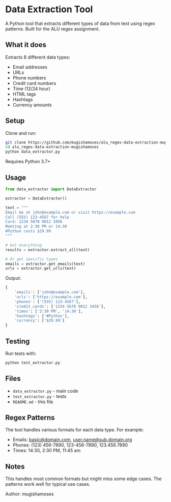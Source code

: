 # Data Extraction Tool

A Python tool that extracts different types of data from text using regex patterns. Built for the ALU regex assignment.

## What it does

Extracts 8 different data types:
- Email addresses
- URLs  
- Phone numbers
- Credit card numbers
- Time (12/24 hour)
- HTML tags
- Hashtags
- Currency amounts

## Setup

Clone and run:
```bash
git clone https://github.com/mugishamoses/alu_regex-data-extraction-mugishamoses.git
cd alu_regex-data-extraction-mugishamoses
python data_extractor.py
```

Requires Python 3.7+

## Usage

```python
from data_extractor import DataExtractor

extractor = DataExtractor()

text = """
Email me at john@example.com or visit https://example.com
Call (555) 123-4567 for help
Card: 1234 5678 9012 3456
Meeting at 2:30 PM or 14:30
#Python costs $29.99
"""

# Get everything
results = extractor.extract_all(text)

# Or get specific types
emails = extractor.get_emails(text)
urls = extractor.get_urls(text)
```

Output:
```python
{
    'emails': ['john@example.com'],
    'urls': ['https://example.com'], 
    'phones': ['(555) 123-4567'],
    'credit_cards': ['1234 5678 9012 3456'],
    'times': ['2:30 PM', '14:30'],
    'hashtags': ['#Python'],
    'currency': ['$29.99']
}
```

## Testing

Run tests with:
```bash
python test_extractor.py
```

## Files

- `data_extractor.py` - main code
- `test_extractor.py` - tests
- `README.md` - this file

## Regex Patterns

The tool handles various formats for each data type. For example:
- Emails: basic@domain.com, user.name@sub.domain.org
- Phones: (123) 456-7890, 123-456-7890, 123.456.7890  
- Times: 14:30, 2:30 PM, 11:45 am

## Notes

This handles most common formats but might miss some edge cases. The patterns work well for typical use cases.

Author: mugishamoses